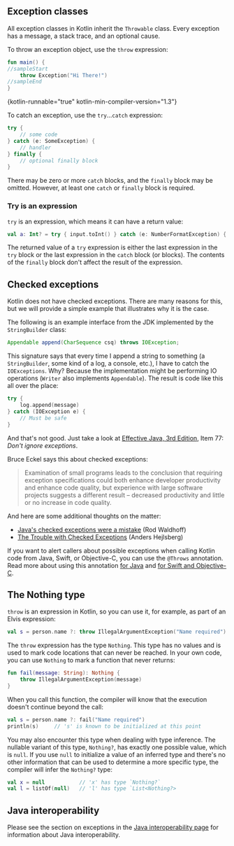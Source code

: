 [//]: # (title: Exceptions)

## Exception classes

All exception classes in Kotlin inherit the `Throwable` class.
Every exception has a message, a stack trace, and an optional cause.

To throw an exception object, use the `throw` expression:

```kotlin
fun main() {
//sampleStart
    throw Exception("Hi There!")
//sampleEnd
}
```
{kotlin-runnable="true" kotlin-min-compiler-version="1.3"}

To catch an exception, use the `try`...`catch` expression:

```kotlin
try {
    // some code
} catch (e: SomeException) {
    // handler
} finally {
    // optional finally block
}
```

There may be zero or more `catch` blocks, and the `finally` block may be omitted.
However, at least one `catch` or `finally` block is required.

### Try is an expression

`try` is an expression, which means it can have a return value:

```kotlin
val a: Int? = try { input.toInt() } catch (e: NumberFormatException) { null }
```

The returned value of a `try` expression is either the last expression in the `try` block or the
last expression in the `catch` block (or blocks).
The contents of the `finally` block don't affect the result of the expression.

## Checked exceptions

Kotlin does not have checked exceptions. There are many reasons for this, but we will provide a simple example that illustrates why it is the case.

The following is an example interface from the JDK implemented by the `StringBuilder` class:

``` java
Appendable append(CharSequence csq) throws IOException;
```

This signature says that every time I append a string to something (a `StringBuilder`, some kind of a log, a console, etc.),
I have to catch the `IOExceptions`. Why? Because the implementation might be performing IO operations (`Writer` also implements `Appendable`).
The result is code like this all over the place:

```kotlin
try {
    log.append(message)
} catch (IOException e) {
    // Must be safe
}
```

And that's not good. Just take a look at [Effective Java, 3rd Edition](https://www.oracle.com/technetwork/java/effectivejava-136174.html), Item 77: *Don't ignore exceptions*.

Bruce Eckel says this about checked exceptions:

> Examination of small programs leads to the conclusion that requiring exception specifications
>could both enhance developer productivity and enhance code quality, but experience with large software projects suggests
>a different result – decreased productivity and little or no increase in code quality.

And here are some additional thoughts on the matter:

* [Java's checked exceptions were a mistake](https://radio-weblogs.com/0122027/stories/2003/04/01/JavasCheckedExceptionsWereAMistake.html) (Rod Waldhoff)
* [The Trouble with Checked Exceptions](https://www.artima.com/intv/handcuffs.html) (Anders Hejlsberg)

If you want to alert callers about possible exceptions when calling Kotlin code from Java, Swift, or Objective-C,
you can use the `@Throws` annotation. Read more about using this annotation [for Java](java-to-kotlin-interop.md#checked-exceptions)
and [for Swift and Objective-C](native-objc-interop.md#errors-and-exceptions).

## The Nothing type

`throw` is an expression in Kotlin, so you can use it, for example, as part of an Elvis expression:

```kotlin
val s = person.name ?: throw IllegalArgumentException("Name required")
```

The `throw` expression has the type `Nothing`.
This type has no values and is used to mark code locations that can never be reached.
In your own code, you can use `Nothing` to mark a function that never returns:

```kotlin
fun fail(message: String): Nothing {
    throw IllegalArgumentException(message)
}
```

When you call this function, the compiler will know that the execution doesn't continue beyond the call:

```kotlin
val s = person.name ?: fail("Name required")
println(s)     // 's' is known to be initialized at this point
```

You may also encounter this type when dealing with type inference. The nullable variant of this type,
`Nothing?`, has exactly one possible value, which is `null`. If you use `null` to initialize
a value of an inferred type and there's no other information that can be used to determine a more
specific type, the compiler will infer the `Nothing?` type:

```kotlin
val x = null           // 'x' has type `Nothing?`
val l = listOf(null)   // 'l' has type `List<Nothing?>
```

## Java interoperability

Please see the section on exceptions in the [Java interoperability page](java-interop.md) for information about Java interoperability.
